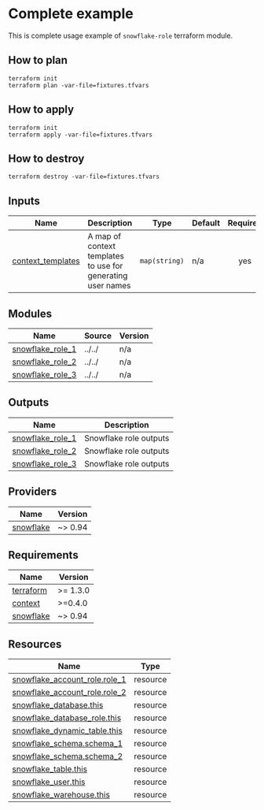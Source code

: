 # Complete example

This is complete usage example of `snowflake-role` terraform module.

## How to plan

```shell
terraform init
terraform plan -var-file=fixtures.tfvars
```

## How to apply

```shell
terraform init
terraform apply -var-file=fixtures.tfvars
```

## How to destroy

```shell
terraform destroy -var-file=fixtures.tfvars
```

<!-- BEGIN_TF_DOCS -->




## Inputs

| Name | Description | Type | Default | Required |
|------|-------------|------|---------|:--------:|
| <a name="input_context_templates"></a> [context\_templates](#input\_context\_templates) | A map of context templates to use for generating user names | `map(string)` | n/a | yes |

## Modules

| Name | Source | Version |
|------|--------|---------|
| <a name="module_snowflake_role_1"></a> [snowflake\_role\_1](#module\_snowflake\_role\_1) | ../../ | n/a |
| <a name="module_snowflake_role_2"></a> [snowflake\_role\_2](#module\_snowflake\_role\_2) | ../../ | n/a |
| <a name="module_snowflake_role_3"></a> [snowflake\_role\_3](#module\_snowflake\_role\_3) | ../../ | n/a |

## Outputs

| Name | Description |
|------|-------------|
| <a name="output_snowflake_role_1"></a> [snowflake\_role\_1](#output\_snowflake\_role\_1) | Snowflake role outputs |
| <a name="output_snowflake_role_2"></a> [snowflake\_role\_2](#output\_snowflake\_role\_2) | Snowflake role outputs |
| <a name="output_snowflake_role_3"></a> [snowflake\_role\_3](#output\_snowflake\_role\_3) | Snowflake role outputs |

## Providers

| Name | Version |
|------|---------|
| <a name="provider_snowflake"></a> [snowflake](#provider\_snowflake) | ~> 0.94 |

## Requirements

| Name | Version |
|------|---------|
| <a name="requirement_terraform"></a> [terraform](#requirement\_terraform) | >= 1.3.0 |
| <a name="requirement_context"></a> [context](#requirement\_context) | >=0.4.0 |
| <a name="requirement_snowflake"></a> [snowflake](#requirement\_snowflake) | ~> 0.94 |

## Resources

| Name | Type |
|------|------|
| [snowflake_account_role.role_1](https://registry.terraform.io/providers/Snowflake-Labs/snowflake/latest/docs/resources/account_role) | resource |
| [snowflake_account_role.role_2](https://registry.terraform.io/providers/Snowflake-Labs/snowflake/latest/docs/resources/account_role) | resource |
| [snowflake_database.this](https://registry.terraform.io/providers/Snowflake-Labs/snowflake/latest/docs/resources/database) | resource |
| [snowflake_database_role.this](https://registry.terraform.io/providers/Snowflake-Labs/snowflake/latest/docs/resources/database_role) | resource |
| [snowflake_dynamic_table.this](https://registry.terraform.io/providers/Snowflake-Labs/snowflake/latest/docs/resources/dynamic_table) | resource |
| [snowflake_schema.schema_1](https://registry.terraform.io/providers/Snowflake-Labs/snowflake/latest/docs/resources/schema) | resource |
| [snowflake_schema.schema_2](https://registry.terraform.io/providers/Snowflake-Labs/snowflake/latest/docs/resources/schema) | resource |
| [snowflake_table.this](https://registry.terraform.io/providers/Snowflake-Labs/snowflake/latest/docs/resources/table) | resource |
| [snowflake_user.this](https://registry.terraform.io/providers/Snowflake-Labs/snowflake/latest/docs/resources/user) | resource |
| [snowflake_warehouse.this](https://registry.terraform.io/providers/Snowflake-Labs/snowflake/latest/docs/resources/warehouse) | resource |
<!-- END_TF_DOCS -->
